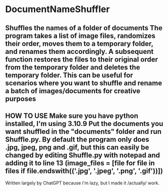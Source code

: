 # DocumentNameShuffler
Shuffles the names of a folder of documents
The program takes a list of image files, randomizes their order, moves them to a temporary folder, and renames them accordingly. 
A subsequent function restores the files to their original order from the temporary folder and deletes the temporary folder. 
This can be useful for scenarios where you want to shuffle and rename a batch of images/documents for creative purposes
------------------------------------------------------------------------------------------------------------------------
HOW TO USE
Make sure you have python installed, I'm using 3.10.9
Put the documents you want shuffled in the "documents" folder and run Shuffle.py.
By default the program only does .jpg, jpeg, png and .gif, but this can easily be changed by editing Shuffle.py with notepad and 
adding it to line 13 (image_files = [file for file in files if file.endswith(('.jpg', '.jpeg', '.png', '.gif'))])
------------------------------------------------------------------------------------------------------------------------
Written largely by ChatGPT because i'm lazy, but I made it /actually/ work.
